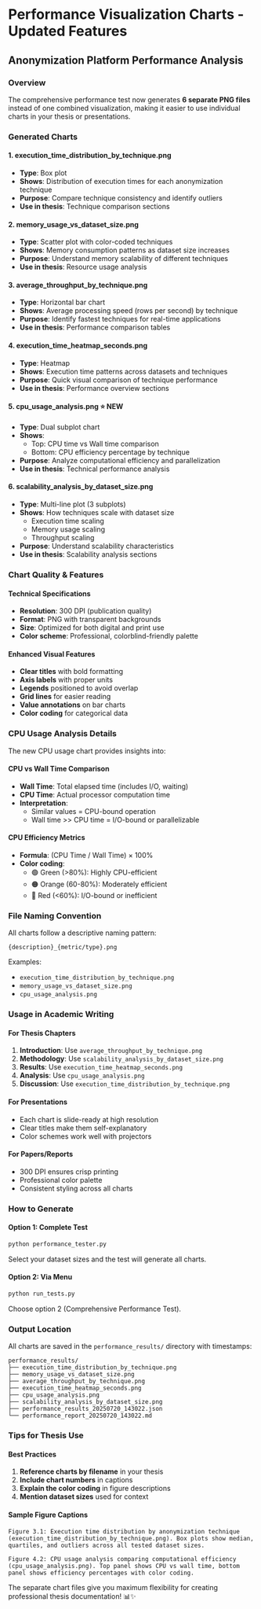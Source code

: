 # Performance Visualization Charts - Updated Features
## Anonymization Platform Performance Analysis

### Overview
The comprehensive performance test now generates **6 separate PNG files** instead of one combined visualization, making it easier to use individual charts in your thesis or presentations.

### Generated Charts

#### 1. **execution_time_distribution_by_technique.png**
- **Type**: Box plot
- **Shows**: Distribution of execution times for each anonymization technique
- **Purpose**: Compare technique consistency and identify outliers
- **Use in thesis**: Technique comparison sections

#### 2. **memory_usage_vs_dataset_size.png**
- **Type**: Scatter plot with color-coded techniques
- **Shows**: Memory consumption patterns as dataset size increases
- **Purpose**: Understand memory scalability of different techniques
- **Use in thesis**: Resource usage analysis

#### 3. **average_throughput_by_technique.png**
- **Type**: Horizontal bar chart
- **Shows**: Average processing speed (rows per second) by technique
- **Purpose**: Identify fastest techniques for real-time applications
- **Use in thesis**: Performance comparison tables

#### 4. **execution_time_heatmap_seconds.png**
- **Type**: Heatmap
- **Shows**: Execution time patterns across datasets and techniques
- **Purpose**: Quick visual comparison of technique performance
- **Use in thesis**: Performance overview sections

#### 5. **cpu_usage_analysis.png** ⭐ **NEW**
- **Type**: Dual subplot chart
- **Shows**: 
  - Top: CPU time vs Wall time comparison
  - Bottom: CPU efficiency percentage by technique
- **Purpose**: Analyze computational efficiency and parallelization
- **Use in thesis**: Technical performance analysis

#### 6. **scalability_analysis_by_dataset_size.png**
- **Type**: Multi-line plot (3 subplots)
- **Shows**: How techniques scale with dataset size
  - Execution time scaling
  - Memory usage scaling  
  - Throughput scaling
- **Purpose**: Understand scalability characteristics
- **Use in thesis**: Scalability analysis sections

### Chart Quality & Features

#### Technical Specifications
- **Resolution**: 300 DPI (publication quality)
- **Format**: PNG with transparent backgrounds
- **Size**: Optimized for both digital and print use
- **Color scheme**: Professional, colorblind-friendly palette

#### Enhanced Visual Features
- **Clear titles** with bold formatting
- **Axis labels** with proper units
- **Legends** positioned to avoid overlap
- **Grid lines** for easier reading
- **Value annotations** on bar charts
- **Color coding** for categorical data

### CPU Usage Analysis Details

The new CPU usage chart provides insights into:

#### CPU vs Wall Time Comparison
- **Wall Time**: Total elapsed time (includes I/O, waiting)
- **CPU Time**: Actual processor computation time
- **Interpretation**: 
  - Similar values = CPU-bound operation
  - Wall time >> CPU time = I/O-bound or parallelizable

#### CPU Efficiency Metrics
- **Formula**: (CPU Time / Wall Time) × 100%
- **Color coding**:
  - 🟢 Green (>80%): Highly CPU-efficient
  - 🟠 Orange (60-80%): Moderately efficient
  - 🔴 Red (<60%): I/O-bound or inefficient

### File Naming Convention

All charts follow a descriptive naming pattern:
```
{description}_{metric/type}.png
```

Examples:
- `execution_time_distribution_by_technique.png`
- `memory_usage_vs_dataset_size.png`
- `cpu_usage_analysis.png`

### Usage in Academic Writing

#### For Thesis Chapters
1. **Introduction**: Use `average_throughput_by_technique.png`
2. **Methodology**: Use `scalability_analysis_by_dataset_size.png`
3. **Results**: Use `execution_time_heatmap_seconds.png`
4. **Analysis**: Use `cpu_usage_analysis.png`
5. **Discussion**: Use `execution_time_distribution_by_technique.png`

#### For Presentations
- Each chart is slide-ready at high resolution
- Clear titles make them self-explanatory
- Color schemes work well with projectors

#### For Papers/Reports
- 300 DPI ensures crisp printing
- Professional color palette
- Consistent styling across all charts

### How to Generate

#### Option 1: Complete Test
```bash
python performance_tester.py
```
Select your dataset sizes and the test will generate all charts.

#### Option 2: Via Menu
```bash
python run_tests.py
```
Choose option 2 (Comprehensive Performance Test).

### Output Location

All charts are saved in the `performance_results/` directory with timestamps:
```
performance_results/
├── execution_time_distribution_by_technique.png
├── memory_usage_vs_dataset_size.png
├── average_throughput_by_technique.png
├── execution_time_heatmap_seconds.png
├── cpu_usage_analysis.png
├── scalability_analysis_by_dataset_size.png
├── performance_results_20250720_143022.json
└── performance_report_20250720_143022.md
```

### Tips for Thesis Use

#### Best Practices
1. **Reference charts by filename** in your thesis
2. **Include chart numbers** in captions
3. **Explain the color coding** in figure descriptions
4. **Mention dataset sizes** used for context

#### Sample Figure Captions
```
Figure 3.1: Execution time distribution by anonymization technique 
(execution_time_distribution_by_technique.png). Box plots show median, 
quartiles, and outliers across all tested dataset sizes.

Figure 4.2: CPU usage analysis comparing computational efficiency 
(cpu_usage_analysis.png). Top panel shows CPU vs wall time, bottom 
panel shows efficiency percentages with color coding.
```

The separate chart files give you maximum flexibility for creating professional thesis documentation! 📊✨
